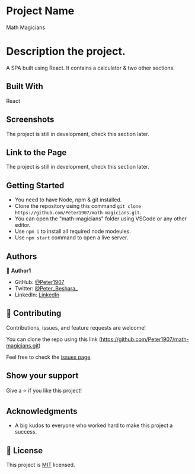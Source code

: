 # Project Name

Math Magicians

# Description the project.

A SPA built using React. It contains a calculator & two other sections.

## Built With

React

## Screenshots

The project is still in development, check this section later.

## Link to the Page

The project is still in development, check this section later.

## Getting Started

- You need to have Node, npm & git installed.
- Clone the repository using this command `git clone https://github.com/Peter1907/math-magicians.git`.
- You can open the "math-magicians" folder using VSCode or any other editor.
- Use `npm i` to install all required node modeules.
- Use `npm start` command to open a live server.

## Authors

👤 **Author1**

- GitHub: [@Peter1907](https://github.com/Peter1907)
- Twitter: [@Peter_Beshara_](https://twitter.com/Peter_Beshara_)
- LinkedIn: [LinkedIn](https://www.linkedin.com/in/peter-beshara-b33681241/)

## 🤝 Contributing

Contributions, issues, and feature requests are welcome!

You can clone the repo using this link (https://github.com/Peter1907/math-magicians.git)

Feel free to check the [issues page](https://github.com/Peter1907/math-magicians/issues).

## Show your support

Give a ⭐️ if you like this project!

## Acknowledgments

- A big kudos to everyone who worked hard to make this project a success.

## 📝 License

This project is [MIT](./MIT.md) licensed.
